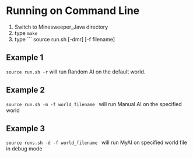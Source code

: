 # Running on Command Line
1. Switch to Minesweeper_Java directory
2. type ``` make ``` 
3. type ``` source run.sh [-dmr] [-f filename]

## Example 1
```source run.sh -r```
will run Random AI on the default world.

## Example 2
```source run.sh -m -f world_filename ```
will run Manual AI on the specified world

## Example 3
```source runs.sh -d -f world_filename ```
will run MyAI on specified world file in debug mode

